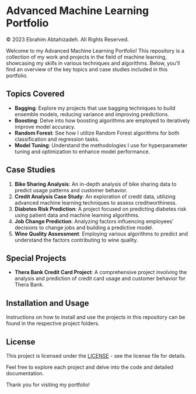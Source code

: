 # Advanced Machine Learning Portfolio

© 2023 Ebrahim Abtahizadeh. All Rights Reserved.

Welcome to my Advanced Machine Learning Portfolio! This repository is a collection of my work and projects in the field of machine learning, showcasing my skills in various techniques and algorithms. Below, you'll find an overview of the key topics and case studies included in this portfolio.

## Topics Covered
- **Bagging**: Explore my projects that use bagging techniques to build ensemble models, reducing variance and improving predictions.
- **Boosting**: Delve into how boosting algorithms are employed to iteratively improve model accuracy.
- **Random Forest**: See how I utilize Random Forest algorithms for both classification and regression tasks.
- **Model Tuning**: Understand the methodologies I use for hyperparameter tuning and optimization to enhance model performance.

## Case Studies
1. **Bike Sharing Analysis**: An in-depth analysis of bike sharing data to predict usage patterns and customer behavior.
2. **Credit Analysis Case Study**: An exploration of credit data, utilizing advanced machine learning techniques to assess creditworthiness.
3. **Diabetes Risk Prediction**: A project focused on predicting diabetes risk using patient data and machine learning algorithms.
4. **Job Change Prediction**: Analyzing factors influencing employees' decisions to change jobs and building a predictive model.
5. **Wine Quality Assessment**: Employing various algorithms to predict and understand the factors contributing to wine quality.

## Special Projects
- **Thera Bank Credit Card Project**: A comprehensive project involving the analysis and prediction of credit card usage and customer behavior for Thera Bank.

## Installation and Usage
Instructions on how to install and use the projects in this repository can be found in the respective project folders.

## License
This project is licensed under the [LICENSE](LICENSE) - see the license file for details.

Feel free to explore each project and delve into the code and detailed documentation.

Thank you for visiting my portfolio!
